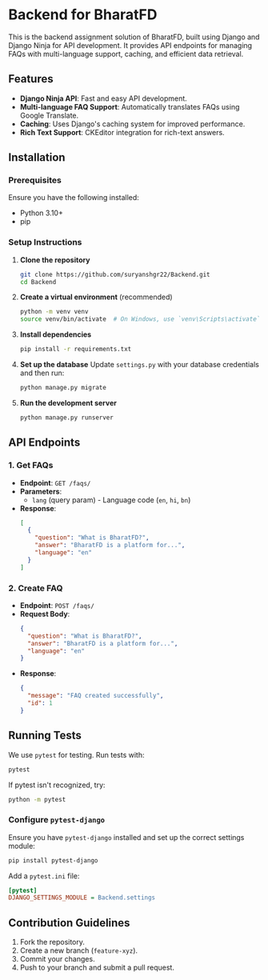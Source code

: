 # Backend for BharatFD

This is the backend assignment solution of BharatFD, built using Django and Django Ninja for API development. It provides API endpoints for managing FAQs with multi-language support, caching, and efficient data retrieval.

## Features
- **Django Ninja API**: Fast and easy API development.
- **Multi-language FAQ Support**: Automatically translates FAQs using Google Translate.
- **Caching**: Uses Django's caching system for improved performance.
- **Rich Text Support**: CKEditor integration for rich-text answers.

## Installation

### Prerequisites
Ensure you have the following installed:
- Python 3.10+
- pip

### Setup Instructions

1. **Clone the repository**
   ```sh
   git clone https://github.com/suryanshgr22/Backend.git
   cd Backend
   ```

2. **Create a virtual environment** (recommended)
   ```sh
   python -m venv venv
   source venv/bin/activate  # On Windows, use `venv\Scripts\activate`
   ```

3. **Install dependencies**
   ```sh
   pip install -r requirements.txt
   ```

4. **Set up the database**
   Update `settings.py` with your database credentials and then run:
   ```sh
   python manage.py migrate
   ```

5. **Run the development server**
   ```sh
   python manage.py runserver
   ```

## API Endpoints

### 1. Get FAQs
- **Endpoint**: `GET /faqs/`
- **Parameters**:
  - `lang` (query param) - Language code (`en`, `hi`, `bn`)
- **Response**:
  ```json
  [
    {
      "question": "What is BharatFD?",
      "answer": "BharatFD is a platform for...",
      "language": "en"
    }
  ]
  ```

### 2. Create FAQ
- **Endpoint**: `POST /faqs/`
- **Request Body**:
  ```json
  {
    "question": "What is BharatFD?",
    "answer": "BharatFD is a platform for...",
    "language": "en"
  }
  ```
- **Response**:
  ```json
  {
    "message": "FAQ created successfully",
    "id": 1
  }
  ```

## Running Tests
We use `pytest` for testing. Run tests with:
```sh
pytest
```

If pytest isn't recognized, try:
```sh
python -m pytest
```

### Configure `pytest-django`
Ensure you have `pytest-django` installed and set up the correct settings module:
```sh
pip install pytest-django
```
Add a `pytest.ini` file:
```ini
[pytest]
DJANGO_SETTINGS_MODULE = Backend.settings
```

## Contribution Guidelines
1. Fork the repository.
2. Create a new branch (`feature-xyz`).
3. Commit your changes.
4. Push to your branch and submit a pull request.


